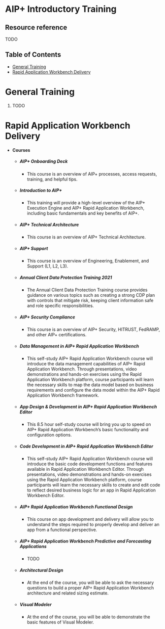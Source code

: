 # AIP+ Introductory Training <!-- omit from toc -->

## Resource reference <!-- omit from toc -->
TODO

## Table of Contents <!-- omit from toc -->
- [General Training](#general-training)
- [Rapid Application Workbench Delivery](#rapid-application-workbench-delivery)

# General Training
1. TODO

# Rapid Application Workbench Delivery
- #### Courses
  - ##### AIP+ Onboarding Deck
    - This course is an overview of AIP+ processes, access requests, training, and helpful tips.
  - ##### Introduction to AIP+
    - This training will provide a high-level overview of the AIP+ Execution Engine and AIP+ Rapid Application Workbench, including basic fundamentals and key benefits of AIP+.
  - ##### AIP+ Technical Architecture
    - This course is an overview of AIP+ Technical Architecture.
  - ##### AIP+ Support
    - This course is an overview of Engineering, Enablement, and Support (L1, L2, L3).
  - ##### Annual Client Data Protection Training 2021
    - The Annual Client Data Protection Training course provides guidance on various topics such as creating a strong CDP plan with controls that mitigate risk, keeping client information safe and role specific responsibilities.
  - ##### AIP+ Security Compliance
    - This course is an overview of AIP+ Security, HITRUST, FedRAMP, and other AIP+ certifications.
  - ##### Data Management in AIP+ Rapid Application Workbench
    - This self-study AIP+ Rapid Application Workbench course will introduce the data management capabilities of AIP+ Rapid Application Workbench. Through presentations, video demonstrations and hands-on exercises using the Rapid Application Workbench platform, course participants will learn the necessary skills to map the data model based on business requirements and configure the data model within the AIP+ Rapid Application Workbench framework.
  - ##### App Design & Development in AIP+ Rapid Application Workbench Editor
    - This 8.5 hour self-study course will bring you up to speed on AIP+ Rapid Application Workbench’s basic functionality and configuration options.
  - ##### Code Development in AIP+ Rapid Application Workbench Editor
    - This self-study AIP+ Rapid Application Workbench course will introduce the basic code development functions and features available in Rapid Application Workbench Editor. Through presentations, video demonstrations and hands-on exercises using the Rapid Application Workbench platform, course participants will learn the necessary skills to create and edit code to reflect desired business logic for an app in Rapid Application Workbench Editor.
  - ##### AIP+ Rapid Application Workbench Functional Design
    - This course on app development and delivery will allow you to understand the steps required to properly develop and deliver an app from a functional perspective.
  - ##### AIP+ Rapid Application Workbench Predictive and Forecasting Applications
    - TODO
  - ##### Architectural Design
    - At the end of the course, you will be able to ask the necessary questions to build a proper AIP+ Rapid Application Workbench architecture and related sizing estimate.
  - ##### Visual Modeler
    - At the end of the course, you will be able to demonstrate the basic features of Visual Modeler.
